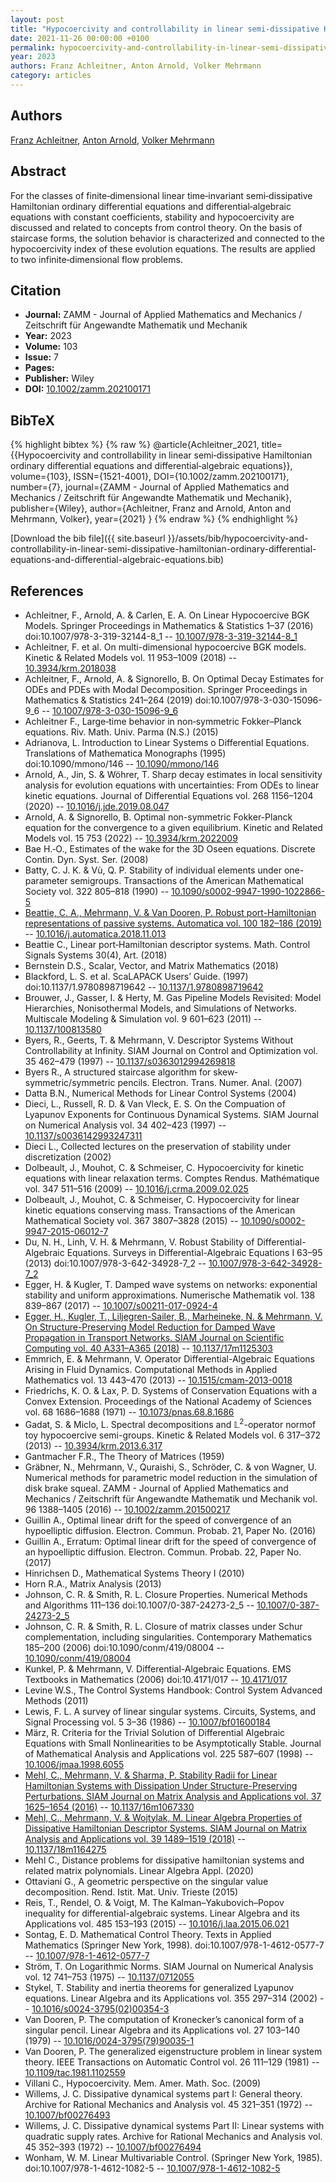 ```yaml
---
layout: post
title: "Hypocoercivity and controllability in linear semi‐dissipative Hamiltonian ordinary differential equations and differential‐algebraic equations"
date: 2021-11-26 00:00:00 +0100
permalink: hypocoercivity-and-controllability-in-linear-semi-dissipative-hamiltonian-ordinary-differential-equations-and-differential-algebraic-equations
year: 2023
authors: Franz Achleitner, Anton Arnold, Volker Mehrmann
category: articles
---
```

 
## Authors
[Franz Achleitner](authors/franz-achleitner), [Anton Arnold](authors/anton-arnold), [Volker Mehrmann](authors/volker-mehrmann)
 
## Abstract
For the classes of finite‐dimensional linear time‐invariant semi‐dissipative Hamiltonian ordinary differential equations and differential‐algebraic equations with constant coefficients, stability and hypocoercivity are discussed and related to concepts from control theory. On the basis of staircase forms, the solution behavior is characterized and connected to the hypocoercivity index of these evolution equations. The results are applied to two infinite‐dimensional flow problems.
 
## Citation
- **Journal:** ZAMM - Journal of Applied Mathematics and Mechanics / Zeitschrift für Angewandte Mathematik und Mechanik
- **Year:** 2023
- **Volume:** 103
- **Issue:** 7
- **Pages:** 
- **Publisher:** Wiley
- **DOI:** [10.1002/zamm.202100171](https://doi.org/10.1002/zamm.202100171)
 
## BibTeX
{% highlight bibtex %}
{% raw %}
@article{Achleitner_2021,
  title={{Hypocoercivity and controllability in linear semi‐dissipative Hamiltonian ordinary differential equations and differential‐algebraic equations}},
  volume={103},
  ISSN={1521-4001},
  DOI={10.1002/zamm.202100171},
  number={7},
  journal={ZAMM - Journal of Applied Mathematics and Mechanics / Zeitschrift für Angewandte Mathematik und Mechanik},
  publisher={Wiley},
  author={Achleitner, Franz and Arnold, Anton and Mehrmann, Volker},
  year={2021}
}
{% endraw %}
{% endhighlight %}
 
[Download the bib file]({{ site.baseurl }}/assets/bib/hypocoercivity-and-controllability-in-linear-semi-dissipative-hamiltonian-ordinary-differential-equations-and-differential-algebraic-equations.bib)
 
## References
- Achleitner, F., Arnold, A. & Carlen, E. A. On Linear Hypocoercive BGK Models. Springer Proceedings in Mathematics &amp; Statistics 1–37 (2016) doi:10.1007/978-3-319-32144-8_1 -- [10.1007/978-3-319-32144-8_1](https://doi.org/10.1007/978-3-319-32144-8_1)
- Achleitner, F. et al. On multi-dimensional hypocoercive BGK models. Kinetic &amp; Related Models vol. 11 953–1009 (2018) -- [10.3934/krm.2018038](https://doi.org/10.3934/krm.2018038)
- Achleitner, F., Arnold, A. & Signorello, B. On Optimal Decay Estimates for ODEs and PDEs with Modal Decomposition. Springer Proceedings in Mathematics &amp; Statistics 241–264 (2019) doi:10.1007/978-3-030-15096-9_6 -- [10.1007/978-3-030-15096-9_6](https://doi.org/10.1007/978-3-030-15096-9_6)
- Achleitner F., Large‐time behavior in non‐symmetric Fokker–Planck equations. Riv. Math. Univ. Parma (N.S.) (2015)
- Adrianova, L. Introduction to Linear Systems o                    Differential Equations. Translations of Mathematica                        Monographs (1995) doi:10.1090/mmono/146 -- [10.1090/mmono/146](https://doi.org/10.1090/mmono/146)
- Arnold, A., Jin, S. & Wöhrer, T. Sharp decay estimates in local sensitivity analysis for evolution equations with uncertainties: From ODEs to linear kinetic equations. Journal of Differential Equations vol. 268 1156–1204 (2020) -- [10.1016/j.jde.2019.08.047](https://doi.org/10.1016/j.jde.2019.08.047)
- Arnold, A. & Signorello, B. Optimal non-symmetric Fokker-Planck equation for the convergence to a given equilibrium. Kinetic and Related Models vol. 15 753 (2022) -- [10.3934/krm.2022009](https://doi.org/10.3934/krm.2022009)
- Bae H.‐O., Estimates of the wake for the 3D Oseen equations. Discrete Contin. Dyn. Syst. Ser. (2008)
- Batty, C. J. K. & Vù, Q. P. Stability of individual elements under one-parameter semigroups. Transactions of the American Mathematical Society vol. 322 805–818 (1990) -- [10.1090/s0002-9947-1990-1022866-5](https://doi.org/10.1090/s0002-9947-1990-1022866-5)
- [Beattie, C. A., Mehrmann, V. & Van Dooren, P. Robust port-Hamiltonian representations of passive systems. Automatica vol. 100 182–186 (2019)](robust-port-hamiltonian-representations-of-passive-systems) -- [10.1016/j.automatica.2018.11.013](https://doi.org/10.1016/j.automatica.2018.11.013)
- Beattie C., Linear port‐Hamiltonian descriptor systems. Math. Control Signals Systems 30(4), Art. (2018)
- Bernstein D.S., Scalar, Vector, and Matrix Mathematics (2018)
- Blackford, L. S. et al. ScaLAPACK Users’ Guide. (1997) doi:10.1137/1.9780898719642 -- [10.1137/1.9780898719642](https://doi.org/10.1137/1.9780898719642)
- Brouwer, J., Gasser, I. & Herty, M. Gas Pipeline Models Revisited: Model Hierarchies, Nonisothermal Models, and Simulations of Networks. Multiscale Modeling &amp; Simulation vol. 9 601–623 (2011) -- [10.1137/100813580](https://doi.org/10.1137/100813580)
- Byers, R., Geerts, T. & Mehrmann, V. Descriptor Systems Without Controllability at Infinity. SIAM Journal on Control and Optimization vol. 35 462–479 (1997) -- [10.1137/s0363012994269818](https://doi.org/10.1137/s0363012994269818)
- Byers R., A structured staircase algorithm for skew‐symmetric/symmetric pencils. Electron. Trans. Numer. Anal. (2007)
- Datta B.N., Numerical Methods for Linear Control Systems (2004)
- Dieci, L., Russell, R. D. & Van Vleck, E. S. On the Compuation of Lyapunov Exponents for Continuous Dynamical Systems. SIAM Journal on Numerical Analysis vol. 34 402–423 (1997) -- [10.1137/s0036142993247311](https://doi.org/10.1137/s0036142993247311)
- Dieci L., Collected lectures on the preservation of stability under discretization (2002)
- Dolbeault, J., Mouhot, C. & Schmeiser, C. Hypocoercivity for kinetic equations with linear relaxation terms. Comptes Rendus. Mathématique vol. 347 511–516 (2009) -- [10.1016/j.crma.2009.02.025](https://doi.org/10.1016/j.crma.2009.02.025)
- Dolbeault, J., Mouhot, C. & Schmeiser, C. Hypocoercivity for linear kinetic equations conserving mass. Transactions of the American Mathematical Society vol. 367 3807–3828 (2015) -- [10.1090/s0002-9947-2015-06012-7](https://doi.org/10.1090/s0002-9947-2015-06012-7)
- Du, N. H., Linh, V. H. & Mehrmann, V. Robust Stability of Differential-Algebraic Equations. Surveys in Differential-Algebraic Equations I 63–95 (2013) doi:10.1007/978-3-642-34928-7_2 -- [10.1007/978-3-642-34928-7_2](https://doi.org/10.1007/978-3-642-34928-7_2)
- Egger, H. & Kugler, T. Damped wave systems on networks: exponential stability and uniform approximations. Numerische Mathematik vol. 138 839–867 (2017) -- [10.1007/s00211-017-0924-4](https://doi.org/10.1007/s00211-017-0924-4)
- [Egger, H., Kugler, T., Liljegren-Sailer, B., Marheineke, N. & Mehrmann, V. On Structure-Preserving Model Reduction for Damped Wave Propagation in Transport Networks. SIAM Journal on Scientific Computing vol. 40 A331–A365 (2018)](on-structure-preserving-model-reduction-for-damped-wave-propagation-in-transport-networks) -- [10.1137/17m1125303](https://doi.org/10.1137/17m1125303)
- Emmrich, E. & Mehrmann, V. Operator Differential-Algebraic Equations Arising in Fluid Dynamics. Computational Methods in Applied Mathematics vol. 13 443–470 (2013) -- [10.1515/cmam-2013-0018](https://doi.org/10.1515/cmam-2013-0018)
- Friedrichs, K. O. & Lax, P. D. Systems of Conservation Equations with a Convex Extension. Proceedings of the National Academy of Sciences vol. 68 1686–1688 (1971) -- [10.1073/pnas.68.8.1686](https://doi.org/10.1073/pnas.68.8.1686)
- Gadat, S. & Miclo, L. Spectral decompositions and $\mathbb{L}^2$-operator normof toy hypocoercive semi-groups. Kinetic &amp; Related Models vol. 6 317–372 (2013) -- [10.3934/krm.2013.6.317](https://doi.org/10.3934/krm.2013.6.317)
- Gantmacher F.R., The Theory of Matrices (1959)
- Gräbner, N., Mehrmann, V., Quraishi, S., Schröder, C. & von Wagner, U. Numerical methods for parametric model reduction in the simulation of disk brake squeal. ZAMM - Journal of Applied Mathematics and Mechanics / Zeitschrift für Angewandte Mathematik und Mechanik vol. 96 1388–1405 (2016) -- [10.1002/zamm.201500217](https://doi.org/10.1002/zamm.201500217)
- Guillin A., Optimal linear drift for the speed of convergence of an hypoelliptic diffusion. Electron. Commun. Probab. 21, Paper No. (2016)
- Guillin A., Erratum: Optimal linear drift for the speed of convergence of an hypoelliptic diffusion. Electron. Commun. Probab. 22, Paper No. (2017)
- Hinrichsen D., Mathematical Systems Theory I (2010)
- Horn R.A., Matrix Analysis (2013)
- Johnson, C. R. & Smith, R. L. Closure Properties. Numerical Methods and Algorithms 111–136 doi:10.1007/0-387-24273-2_5 -- [10.1007/0-387-24273-2_5](https://doi.org/10.1007/0-387-24273-2_5)
- Johnson, C. R. & Smith, R. L. Closure of matrix classes under Schur complementation, including singularities. Contemporary Mathematics 185–200 (2006) doi:10.1090/conm/419/08004 -- [10.1090/conm/419/08004](https://doi.org/10.1090/conm/419/08004)
- Kunkel, P. & Mehrmann, V. Differential-Algebraic Equations. EMS Textbooks in Mathematics (2006) doi:10.4171/017 -- [10.4171/017](https://doi.org/10.4171/017)
- Levine W.S., The Control Systems Handbook: Control System Advanced Methods (2011)
- Lewis, F. L. A survey of linear singular systems. Circuits, Systems, and Signal Processing vol. 5 3–36 (1986) -- [10.1007/bf01600184](https://doi.org/10.1007/bf01600184)
- März, R. Criteria for the Trivial Solution of Differential Algebraic Equations with Small Nonlinearities to be Asymptotically Stable. Journal of Mathematical Analysis and Applications vol. 225 587–607 (1998) -- [10.1006/jmaa.1998.6055](https://doi.org/10.1006/jmaa.1998.6055)
- [Mehl, C., Mehrmann, V. & Sharma, P. Stability Radii for Linear Hamiltonian Systems with Dissipation Under Structure-Preserving Perturbations. SIAM Journal on Matrix Analysis and Applications vol. 37 1625–1654 (2016)](stability-radii-for-linear-hamiltonian-systems-with-dissipation-under-structure-preserving-perturbations) -- [10.1137/16m1067330](https://doi.org/10.1137/16m1067330)
- [Mehl, C., Mehrmann, V. & Wojtylak, M. Linear Algebra Properties of Dissipative Hamiltonian Descriptor Systems. SIAM Journal on Matrix Analysis and Applications vol. 39 1489–1519 (2018)](linear-algebra-properties-of-dissipative-hamiltonian-descriptor-systems) -- [10.1137/18m1164275](https://doi.org/10.1137/18m1164275)
- Mehl C., Distance problems for dissipative hamiltonian systems and related matrix polynomials. Linear Algebra Appl. (2020)
- Ottaviani G., A geometric perspective on the singular value decomposition. Rend. Istit. Mat. Univ. Trieste (2015)
- Reis, T., Rendel, O. & Voigt, M. The Kalman–Yakubovich–Popov inequality for differential-algebraic systems. Linear Algebra and its Applications vol. 485 153–193 (2015) -- [10.1016/j.laa.2015.06.021](https://doi.org/10.1016/j.laa.2015.06.021)
- Sontag, E. D. Mathematical Control Theory. Texts in Applied Mathematics (Springer New York, 1998). doi:10.1007/978-1-4612-0577-7 -- [10.1007/978-1-4612-0577-7](https://doi.org/10.1007/978-1-4612-0577-7)
- Ström, T. On Logarithmic Norms. SIAM Journal on Numerical Analysis vol. 12 741–753 (1975) -- [10.1137/0712055](https://doi.org/10.1137/0712055)
- Stykel, T. Stability and inertia theorems for generalized Lyapunov equations. Linear Algebra and its Applications vol. 355 297–314 (2002) -- [10.1016/s0024-3795(02)00354-3](https://doi.org/10.1016/s0024-3795(02)00354-3)
- Van Dooren, P. The computation of Kronecker’s canonical form of a singular pencil. Linear Algebra and its Applications vol. 27 103–140 (1979) -- [10.1016/0024-3795(79)90035-1](https://doi.org/10.1016/0024-3795(79)90035-1)
- Van Dooren, P. The generalized eigenstructure problem in linear system theory. IEEE Transactions on Automatic Control vol. 26 111–129 (1981) -- [10.1109/tac.1981.1102559](https://doi.org/10.1109/tac.1981.1102559)
- Villani C., Hypocoercivity. Mem. Amer. Math. Soc. (2009)
- Willems, J. C. Dissipative dynamical systems part I: General theory. Archive for Rational Mechanics and Analysis vol. 45 321–351 (1972) -- [10.1007/bf00276493](https://doi.org/10.1007/bf00276493)
- Willems, J. C. Dissipative dynamical systems Part II: Linear systems with quadratic supply rates. Archive for Rational Mechanics and Analysis vol. 45 352–393 (1972) -- [10.1007/bf00276494](https://doi.org/10.1007/bf00276494)
- Wonham, W. M. Linear Multivariable Control. (Springer New York, 1985). doi:10.1007/978-1-4612-1082-5 -- [10.1007/978-1-4612-1082-5](https://doi.org/10.1007/978-1-4612-1082-5)

